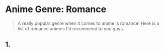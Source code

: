 # **Anime Genre: Romance**
> A really popular genre when it comes to anime is romance! Here is a list of romance animes I'd recommend to you guys.

## 1.
